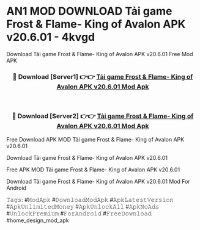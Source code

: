 # AN1 MOD DOWNLOAD Tải game Frost & Flame- King of Avalon APK v20.6.01 - 4kvgd
Download Tải game Frost & Flame- King of Avalon APK v20.6.01 Free Mod APK

<div align="center">
<h3>🔴 Download [Server1] 👉👉 <a href="https://apk-comot.site?title=Tải_game_Frost_&_Flame-_King_of_Avalon_APK_v20.6.01">Tải game Frost & Flame- King of Avalon APK v20.6.01 Mod Apk</a></h3><br>

<h3>🔴 Download [Server2] 👉👉 <a href="https://apk-comot.site?title=Tải_game_Frost_&_Flame-_King_of_Avalon_APK_v20.6.01">Tải game Frost & Flame- King of Avalon APK v20.6.01 Mod Apk</a></h3>
</div>


Free Download APK MOD Tải game Frost & Flame- King of Avalon APK v20.6.01

Download Tải game Frost & Flame- King of Avalon APK v20.6.01 

Free APK MOD Tải game Frost & Flame- King of Avalon APK v20.6.01 

Download Tải game Frost & Flame- King of Avalon APK v20.6.01 Mod For Android

𝚃𝚊𝚐𝚜: #𝙼𝚘𝚍𝙰𝚙𝚔 #𝙳𝚘𝚠𝚗𝚕𝚘𝚊𝚍𝙼𝚘𝚍𝙰𝚙𝚔 #𝙰𝚙𝚔𝙻𝚊𝚝𝚎𝚜𝚝𝚅𝚎𝚛𝚜𝚒𝚘𝚗 #𝙰𝚙𝚔𝚄𝚗𝚕𝚒𝚖𝚒𝚝𝚎𝚍𝙼𝚘𝚗𝚎𝚢 #𝙰𝚙𝚔𝚄𝚗𝚕𝚘𝚌𝚔𝙰𝚕𝚕 #𝙰𝚙𝚔𝙽𝚘𝙰𝚍𝚜 #𝚄𝚗𝚕𝚘𝚌𝚔𝙿𝚛𝚎𝚖𝚒𝚞𝚖 #𝙵𝚘𝚛𝙰𝚗𝚍𝚛𝚘𝚒𝚍 #𝙵𝚛𝚎𝚎𝙳𝚘𝚠𝚗𝚕𝚘𝚊𝚍 #home_design_mod_apk